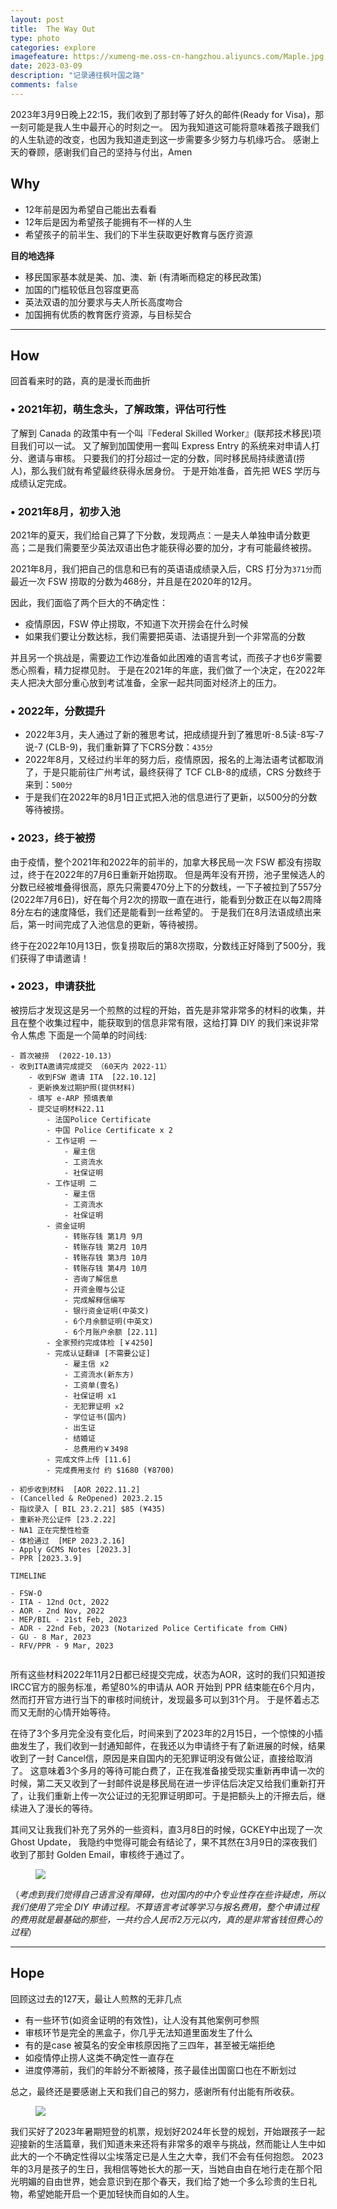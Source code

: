 ```yaml
---
layout: post
title:  The Way Out
type: photo
categories: explore
imagefeature: https://xumeng-me.oss-cn-hangzhou.aliyuncs.com/Maple.jpg
date: 2023-03-09
description: "记录通往枫叶国之路"
comments: false
---
```


2023年3月9日晚上22:15，我们收到了那封等了好久的邮件(Ready for Visa)，那一刻可能是我人生中最开心的时刻之一。
因为我知道这可能将意味着孩子跟我们的人生轨迹的改变，也因为我知道走到这一步需要多少努力与机缘巧合。
感谢上天的眷顾，感谢我们自己的坚持与付出，Amen

## **Why**

- 12年前是因为希望自己能出去看看
- 12年后是因为希望孩子能拥有不一样的人生
- 希望孩子的前半生、我们的下半生获取更好教育与医疗资源

**目的地选择**

- 移民国家基本就是美、加、澳、新 (有清晰而稳定的移民政策)
- 加国的门槛较低且包容度更高
- 英法双语的加分要求与夫人所长高度吻合
- 加国拥有优质的教育医疗资源，与目标契合

----

## **How**

回首看来时的路，真的是漫长而曲折

### • 2021年初，萌生念头，了解政策，评估可行性

了解到 Canada 的政策中有一个叫『Federal Skilled Worker』(联邦技术移民)项目我们可以一试。
又了解到加国使用一套叫 Express Entry 的系统来对申请人打分、邀请与审核。
只要我们的打分超过一定的分数，同时移民局持续邀请(捞人)，那么我们就有希望最终获得永居身份。
于是开始准备，首先把 WES 学历与成绩认定完成。

### • 2021年8月，初步入池

2021年的夏天，我们给自己算了下分数，发现两点：一是夫人单独申请分数更高；二是我们需要至少英法双语出色才能获得必要的加分，才有可能最终被捞。

2021年8月，我们把自己的信息和已有的英语语成绩录入后，CRS 打分为```371分```而最近一次 FSW 捞取的分数为468分，并且是在2020年的12月。

因此，我们面临了两个巨大的不确定性：
- 疫情原因，FSW 停止捞取，不知道下次开捞会在什么时候
- 如果我们要让分数达标，我们需要把英语、法语提升到一个非常高的分数

并且另一个挑战是，需要边工作边准备如此困难的语言考试，而孩子才也6岁需要悉心照看，精力捉襟见肘。
于是在2021年的年底，我们做了一个决定，在2022年夫人把决大部分重心放到考试准备，全家一起共同面对经济上的压力。


### • 2022年，分数提升
- 2022年3月，夫人通过了新的雅思考试，把成绩提升到了雅思听-8.5读-8写-7说-7 (CLB-9)，我们重新算了下CRS分数：```435分```
- 2022年8月，又经过约半年的努力后，疫情原因，报名的上海法语考试都取消了，于是只能前往广州考试，最终获得了 TCF CLB-8的成绩，CRS 分数终于来到：```500分```
- 于是我们在2022年的8月1日正式把入池的信息进行了更新，以500分的分数等待被捞。


### • 2023，终于被捞

由于疫情，整个2021年和2022年的前半的，加拿大移民局一次 FSW 都没有捞取过，终于在2022年的7月6日重新开始捞取。
但是两年没有开捞，池子里候选人的分数已经被堆叠得很高，原先只需要470分上下的分数线，一下子被拉到了557分(2022年7月6日)，好在每个月2次的捞取一直在进行，能看到分数正在以每2周降8分左右的速度降低，我们还是能看到一丝希望的。
于是我们在8月法语成绩出来后，第一时间完成了入池信息的更新，等待被捞。

终于在2022年10月13日，恢复捞取后的第8次捞取，分数线正好降到了500分，我们获得了申请邀请！


### • 2023，申请获批

被捞后才发现这是另一个煎熬的过程的开始，首先是非常非常多的材料的收集，并且在整个收集过程中，能获取到的信息非常有限，这给打算 DIY 的我们来说非常令人焦虑
下面是一个简单的时间线:
```
- 首次被捞  (2022-10.13)
- 收到ITA邀请完成提交 （60天内 2022-11）
	- 收到FSW 邀请 ITA  [22.10.12]
    - 更新换发过期护照(提供材料)
    - 填写 e-ARP 预填表单
    - 提交证明材料22.11
        - 法国Police Certificate
        - 中国 Police Certificate x 2
        - 工作证明 一
            - 雇主信
            - 工资流水
            - 社保证明
        - 工作证明 二
            - 雇主信
            - 工资流水
            - 社保证明
        - 资金证明
            - 转账存钱 第1月 9月
            - 转账存钱 第2月 10月
            - 转账存钱 第3月 10月
            - 转账存钱 第4月 10月
            - 咨询了解信息
            - 开资金赠与公证
            - 完成解释信编写
            - 银行资金证明(中英文)
            - 6个月余额证明(中英文)
            - 6个月账户余额 [22.11]
        - 全家预约完成体检 [￥4250]
        - 完成认证翻译 [不需要公证]
            - 雇主信 x2
            - 工资流水(新东方)
            - 工资单(壹名)
            - 社保证明 x1
            - 无犯罪证明 x2
            - 学位证书(国内)
            - 出生证 
            - 结婚证 
            - 总费用约￥3498
        - 完成文件上传 [11.6]
        - 完成费用支付 约 $1680 (¥8700)

- 初步收到材料  [AOR 2022.11.2]
- (Cancelled & ReOpened) 2023.2.15
- 指纹录入 [ BIL 23.2.21] $85 (¥435)
- 重新补充公证件 [23.2.22]
- NA1 正在完整性检查
- 体检通过  [MEP 2023.2.16]
- Apply GCMS Notes [2023.3]
- PPR [2023.3.9]

TIMELINE

- FSW-O
- ITA - 12nd Oct, 2022
- AOR - 2nd Nov, 2022
- MEP/BIL - 21st Feb, 2023
- ADR - 22nd Feb, 2023 (Notarized Police Certificate from CHN)
- GU - 8 Mar, 2023
- RFV/PPR - 9 Mar, 2023


```
所有这些材料2022年11月2日都已经提交完成，状态为AOR，这时的我们只知道按IRCC官方的服务标准，希望80%的申请从 AOR 开始到 PPR 结束能在6个月内，然而打开官方进行当下的审核时间统计，发现最多可以到31个月。
于是怀着忐忑而又无耐的心情开始等待。

在待了3个多月完全没有变化后，时间来到了2023年的2月15日，一个惊悚的小插曲发生了，我们收到一封通知邮件，在我还以为申请终于有了新进展的时候，结果收到了一封 Cancel信，原因是来自国内的无犯罪证明没有做公证，直接给取消了。
这意味着3个多月的等待可能白费了，正在我准备接受现实重新再申请一次的时候，第二天又收到了一封邮件说是移民局在进一步评估后决定又给我们重新打开了，让我们重新上传一次公证过的无犯罪证明即可。于是把额头上的汗擦去后，继续进入了漫长的等待。


其间又让我我们补充了另外的一些资料，直3月8日的时候，GCKEY中出现了一次 Ghost Update， 我隐约中觉得可能会有结论了，果不其然在3月9日的深夜我们收到了那封 Golden Email，审核终于通过了。


<figure>
	<a href="https://xumeng-me.oss-cn-hangzhou.aliyuncs.com/Ready-for-Visa.png">
		<img src="https://xumeng-me.oss-cn-hangzhou.aliyuncs.com/Ready-for-Visa.png">
	</a>
</figure>


（*考虑到我们觉得自己语言没有障碍，也对国内的中介专业性存在些许疑虑，所以我们使用了完全 DIY 申请过程。不算语言考试等学习与报名费用，整个申请过程的费用就是最基础的那些，一共约合人民币2万元以内，真的是非常省钱但费心的过程*）

----

## **Hope**

回顾这过去的127天，最让人煎熬的无非几点

- 有一些环节(如资金证明的有效性)，让人没有其他案例可参照
- 审核环节是完全的黑盒子，你几乎无法知道里面发生了什么
- 有的是case 被莫名的安全审核原因拖了三四年，甚至被无端拒绝
- 如疫情停止捞人这类不确定性一直存在
- 进度停滞前，我们的年龄分不断被降，孩子最佳出国窗口也在不断划过

总之，最终还是要感谢上天和我们自己的努力，感谢所有付出能有所收获。

<figure>
	<a href="https://xumeng-me.oss-cn-hangzhou.aliyuncs.com/Lake-Louise.jpg">
		<img src="https://xumeng-me.oss-cn-hangzhou.aliyuncs.com/Lake-Louise.jpg">
	</a>
</figure>

我们买好了2023年暑期短登的机票，规划好2024年长登的规划，开始跟孩子一起迎接新的生活篇章，我们知道未来还将有非常多的艰辛与挑战，然而能让人生中如此大的一个不确定性得以尘埃落定已是人生之大幸，我们不会有任何抱怨。
2023年的3月是孩子的生日，我相信等她长大的那一天，当她自由自在地行走在那个阳光明媚的自由世界，她会意识到在那个春天，我们给了她一个多么珍贵的生日礼物，希望她能开启一个更加轻快而自如的人生。